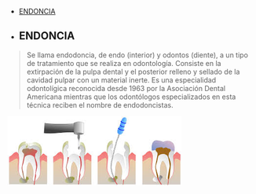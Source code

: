 - [ENDONCIA](#endoncia)
- ## ENDONCIA
>Se llama endodoncia, de endo (interior) y odontos (diente), a un tipo 
de tratamiento que se realiza en odontología. Consiste en la extirpación de la 
pulpa dental y el posterior relleno y sellado de la cavidad pulpar con un 
material inerte. Es una especialidad odontolígica reconocida desde 1963 por la 
Asociación Dental Americana mientras que los odontólogos especializados en esta 
técnica reciben el nombre de endodoncistas.

![endodoncia](endodoncia/endodoncia.jpg)